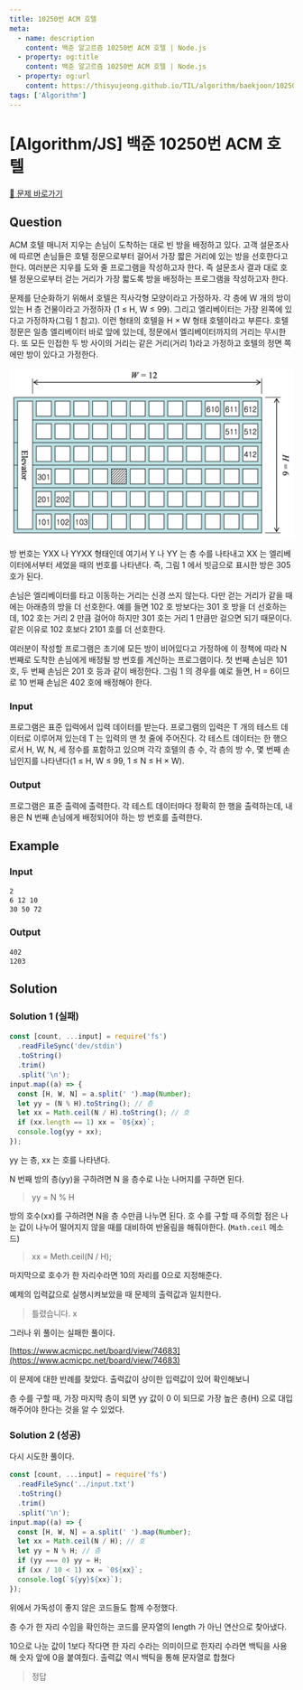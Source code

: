 ```yaml
---
title: 10250번 ACM 호텔
meta:
  - name: description
    content: 백준 알고르즘 10250번 ACM 호텔 | Node.js
  - property: og:title
    content: 백준 알고르즘 10250번 ACM 호텔 | Node.js
  - property: og:url
    content: https://thisyujeong.github.io/TIL/algorithm/baekjoon/10250.html
tags: ['Algorithm']
---
```


# [Algorithm/JS] 백준 10250번 ACM 호텔

[🔗 문제 바로가기](https://www.acmicpc.net/problem/10250)

## Question

ACM 호텔 매니저 지우는 손님이 도착하는 대로 빈 방을 배정하고 있다. 고객 설문조사에 따르면 손님들은 호텔 정문으로부터 걸어서 가장 짧은 거리에 있는 방을 선호한다고 한다. 여러분은 지우를 도와 줄 프로그램을 작성하고자 한다. 즉 설문조사 결과 대로 호텔 정문으로부터 걷는 거리가 가장 짧도록 방을 배정하는 프로그램을 작성하고자 한다.

문제를 단순화하기 위해서 호텔은 직사각형 모양이라고 가정하자. 각 층에 W 개의 방이 있는 H 층 건물이라고 가정하자 (1 ≤ H, W ≤ 99). 그리고 엘리베이터는 가장 왼쪽에 있다고 가정하자(그림 1 참고). 이런 형태의 호텔을 H × W 형태 호텔이라고 부른다. 호텔 정문은 일층 엘리베이터 바로 앞에 있는데, 정문에서 엘리베이터까지의 거리는 무시한다. 또 모든 인접한 두 방 사이의 거리는 같은 거리(거리 1)라고 가정하고 호텔의 정면 쪽에만 방이 있다고 가정한다.

<img src="../../.vuepress/public/image/algorithm-10250.png" />

방 번호는 YXX 나 YYXX 형태인데 여기서 Y 나 YY 는 층 수를 나타내고 XX 는 엘리베이터에서부터 세었을 때의 번호를 나타낸다. 즉, 그림 1 에서 빗금으로 표시한 방은 305 호가 된다.

손님은 엘리베이터를 타고 이동하는 거리는 신경 쓰지 않는다. 다만 걷는 거리가 같을 때에는 아래층의 방을 더 선호한다. 예를 들면 102 호 방보다는 301 호 방을 더 선호하는데, 102 호는 거리 2 만큼 걸어야 하지만 301 호는 거리 1 만큼만 걸으면 되기 때문이다. 같은 이유로 102 호보다 2101 호를 더 선호한다.

여러분이 작성할 프로그램은 초기에 모든 방이 비어있다고 가정하에 이 정책에 따라 N 번째로 도착한 손님에게 배정될 방 번호를 계산하는 프로그램이다. 첫 번째 손님은 101 호, 두 번째 손님은 201 호 등과 같이 배정한다. 그림 1 의 경우를 예로 들면, H = 6이므로 10 번째 손님은 402 호에 배정해야 한다.

### Input

프로그램은 표준 입력에서 입력 데이터를 받는다. 프로그램의 입력은 T 개의 테스트 데이터로 이루어져 있는데 T 는 입력의 맨 첫 줄에 주어진다. 각 테스트 데이터는 한 행으로서 H, W, N, 세 정수를 포함하고 있으며 각각 호텔의 층 수, 각 층의 방 수, 몇 번째 손님인지를 나타낸다(1 ≤ H, W ≤ 99, 1 ≤ N ≤ H × W).

### Output

프로그램은 표준 출력에 출력한다. 각 테스트 데이터마다 정확히 한 행을 출력하는데, 내용은 N 번째 손님에게 배정되어야 하는 방 번호를 출력한다.

## Example

### Input

```
2
6 12 10
30 50 72
```

### Output

```
402
1203
```

## Solution

### Solution 1 (실패)

```js
const [count, ...input] = require('fs')
  .readFileSync('dev/stdin')
  .toString()
  .trim()
  .split('\n');
input.map((a) => {
  const [H, W, N] = a.split(' ').map(Number);
  let yy = (N % H).toString(); // 층
  let xx = Math.ceil(N / H).toString(); // 호
  if (xx.length == 1) xx = `0${xx}`;
  console.log(yy + xx);
});
```

yy 는 층, xx 는 호를 나타낸다.

N 번째 방의 층(yy)을 구하려면 N 을 층수로 나눈 나머지를 구하면 된다.

> yy = N % H

방의 호수(xx)를 구하려면 N을 층 수만큼 나누면 된다. 호 수를 구할 때 주의할 점은 나눈 값이 나누어 떨어지지 않을 때를 대비하여 반올림을 해줘야한다. (`Math.ceil` 메소드)

> xx = Meth.ceil(N / H);

마지막으로 호수가 한 자리수라면 10의 자리를 0으로 지정해준다.

예제의 입력값으로 실행시켜보았을 때 문제의 출력값과 일치한다.

> 틀렸습니다.
> x

그러나 위 풀이는 실패한 풀이다.

[https://www.acmicpc.net/board/view/74683](https://www.acmicpc.net/board/view/74683)

이 문제에 대한 반례를 찾았다. 출력값이 상이한 입력값이 있어 확인해보니

층 수를 구할 때, 가장 마지막 층이 되면 yy 값이 0 이 되므로 가장 높은 층(H) 으로 대입해주어야 한다는 것을 알 수 있었다.

### Solution 2 (성공)

다시 시도한 풀이다.

```js
const [count, ...input] = require('fs')
  .readFileSync('../input.txt')
  .toString()
  .trim()
  .split('\n');
input.map((a) => {
  const [H, W, N] = a.split(' ').map(Number);
  let xx = Math.ceil(N / H); // 호
  let yy = N % H; // 층
  if (yy === 0) yy = H;
  if (xx / 10 < 1) xx = `0${xx}`;
  console.log(`${yy}${xx}`);
});
```

위에서 가독성이 좋지 않은 코드들도 함께 수정했다.

층 수가 한 자리 수임을 확인하는 코드를 문자열의 length 가 아닌 연산으로 찾아냈다.

10으로 나눈 값이 1보다 작다면 한 자리 수라는 의미이므로 한자리 수라면 백틱을 사용해 숫자 앞에 0을 붙여줬다. 출력값 역시 백틱을 통해 문자열로 합쳤다

> 정답
